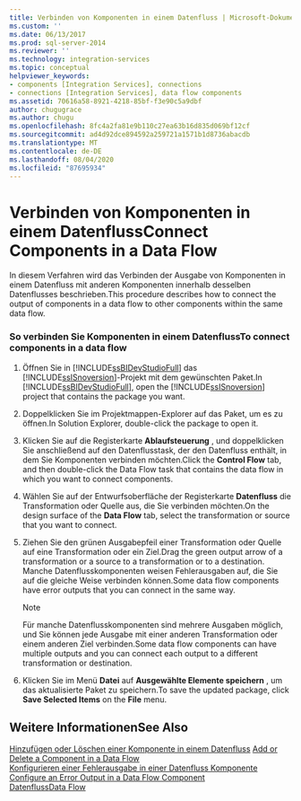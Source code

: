 ```yaml
---
title: Verbinden von Komponenten in einem Datenfluss | Microsoft-Dokumentation
ms.custom: ''
ms.date: 06/13/2017
ms.prod: sql-server-2014
ms.reviewer: ''
ms.technology: integration-services
ms.topic: conceptual
helpviewer_keywords:
- components [Integration Services], connections
- connections [Integration Services], data flow components
ms.assetid: 70616a58-8921-4218-85bf-f3e90c5a9dbf
author: chugugrace
ms.author: chugu
ms.openlocfilehash: 8fc4a2fa81e9b110c27ea63b16d835d069bf12cf
ms.sourcegitcommit: ad4d92dce894592a259721a1571b1d8736abacdb
ms.translationtype: MT
ms.contentlocale: de-DE
ms.lasthandoff: 08/04/2020
ms.locfileid: "87695934"
---
```

# <a name="connect-components-in-a-data-flow"></a><span data-ttu-id="842ce-102">Verbinden von Komponenten in einem Datenfluss</span><span class="sxs-lookup"><span data-stu-id="842ce-102">Connect Components in a Data Flow</span></span>
  <span data-ttu-id="842ce-103">In diesem Verfahren wird das Verbinden der Ausgabe von Komponenten in einem Datenfluss mit anderen Komponenten innerhalb desselben Datenflusses beschrieben.</span><span class="sxs-lookup"><span data-stu-id="842ce-103">This procedure describes how to connect the output of components in a data flow to other components within the same data flow.</span></span>  
  
### <a name="to-connect-components-in-a-data-flow"></a><span data-ttu-id="842ce-104">So verbinden Sie Komponenten in einem Datenfluss</span><span class="sxs-lookup"><span data-stu-id="842ce-104">To connect components in a data flow</span></span>  
  
1.  <span data-ttu-id="842ce-105">Öffnen Sie in [!INCLUDE[ssBIDevStudioFull](../../includes/ssbidevstudiofull-md.md)] das [!INCLUDE[ssISnoversion](../../includes/ssisnoversion-md.md)]-Projekt mit dem gewünschten Paket.</span><span class="sxs-lookup"><span data-stu-id="842ce-105">In [!INCLUDE[ssBIDevStudioFull](../../includes/ssbidevstudiofull-md.md)], open the [!INCLUDE[ssISnoversion](../../includes/ssisnoversion-md.md)] project that contains the package you want.</span></span>  
  
2.  <span data-ttu-id="842ce-106">Doppelklicken Sie im Projektmappen-Explorer auf das Paket, um es zu öffnen.</span><span class="sxs-lookup"><span data-stu-id="842ce-106">In Solution Explorer, double-click the package to open it.</span></span>  
  
3.  <span data-ttu-id="842ce-107">Klicken Sie auf die Registerkarte **Ablaufsteuerung** , und doppelklicken Sie anschließend auf den Datenflusstask, der den Datenfluss enthält, in dem Sie Komponenten verbinden möchten.</span><span class="sxs-lookup"><span data-stu-id="842ce-107">Click the **Control Flow** tab, and then double-click the Data Flow task that contains the data flow in which you want to connect components.</span></span>  
  
4.  <span data-ttu-id="842ce-108">Wählen Sie auf der Entwurfsoberfläche der Registerkarte **Datenfluss** die Transformation oder Quelle aus, die Sie verbinden möchten.</span><span class="sxs-lookup"><span data-stu-id="842ce-108">On the design surface of the **Data Flow** tab, select the transformation or source that you want to connect.</span></span>  
  
5.  <span data-ttu-id="842ce-109">Ziehen Sie den grünen Ausgabepfeil einer Transformation oder Quelle auf eine Transformation oder ein Ziel.</span><span class="sxs-lookup"><span data-stu-id="842ce-109">Drag the green output arrow of a transformation or a source to a transformation or to a destination.</span></span> <span data-ttu-id="842ce-110">Manche Datenflusskomponenten weisen Fehlerausgaben auf, die Sie auf die gleiche Weise verbinden können.</span><span class="sxs-lookup"><span data-stu-id="842ce-110">Some data flow components have error outputs that you can connect in the same way.</span></span>  
  
    > [!NOTE]  
    >  <span data-ttu-id="842ce-111">Für manche Datenflusskomponenten sind mehrere Ausgaben möglich, und Sie können jede Ausgabe mit einer anderen Transformation oder einem anderen Ziel verbinden.</span><span class="sxs-lookup"><span data-stu-id="842ce-111">Some data flow components can have multiple outputs and you can connect each output to a different transformation or destination.</span></span>  
  
6.  <span data-ttu-id="842ce-112">Klicken Sie im Menü **Datei** auf **Ausgewählte Elemente speichern** , um das aktualisierte Paket zu speichern.</span><span class="sxs-lookup"><span data-stu-id="842ce-112">To save the updated package, click **Save Selected Items** on the **File** menu.</span></span>  
  
## <a name="see-also"></a><span data-ttu-id="842ce-113">Weitere Informationen</span><span class="sxs-lookup"><span data-stu-id="842ce-113">See Also</span></span>  
 <span data-ttu-id="842ce-114">[Hinzufügen oder Löschen einer Komponente in einem Datenfluss](data-flow.md) </span><span class="sxs-lookup"><span data-stu-id="842ce-114">[Add or Delete a Component in a Data Flow](data-flow.md) </span></span>  
 <span data-ttu-id="842ce-115">[Konfigurieren einer Fehlerausgabe in einer Datenfluss Komponente](../configure-an-error-output-in-a-data-flow-component.md) </span><span class="sxs-lookup"><span data-stu-id="842ce-115">[Configure an Error Output in a Data Flow Component](../configure-an-error-output-in-a-data-flow-component.md) </span></span>  
 [<span data-ttu-id="842ce-116">Datenfluss</span><span class="sxs-lookup"><span data-stu-id="842ce-116">Data Flow</span></span>](data-flow.md)  
  
  
